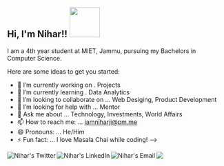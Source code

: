 <h2> Hi, I'm Nihar!! <img src="https://media.giphy.com/media/mGcNjsfWAjY5AEZNw6/giphy.gif" width="70"></h2>

I am a 4th year student at MIET, Jammu, pursuing my Bachelors in Computer Science.<br>

Here are some ideas to get you started:

- 🔭 I’m currently working on . Projects
- 🌱 I’m currently learning . Data Analytics 
- 👯 I’m looking to collaborate on ... Web Desiging, Product Development 
- 🤔 I’m looking for help with ... Mentor 
- 💬 Ask me about ... Technology, Investments, World Affairs
- 📫 How to reach me: ... iamniharji@pm.me 
- 😄 Pronouns: ... He/Him
- ⚡ Fun fact: ... I love Masala Chai while coding!
-->


<a href="http://twitter.com/zutshi_nihar">
  <img align="left" alt="Nihar's Twitter" src="https://img.icons8.com/bubbles/50/000000/twitter.png"/>
</a>

<a href="https://www.linkedin.com/inniharzutshi/">
  <img align="left" alt="Nihar's LinkedIn" src="https://img.icons8.com/bubbles/50/000000/linkedin.png"/>
</a>

<a href="mailto:niharzutshi12@yahoo.com">
  <img align="left" alt="Nihar's Email" src="https://img.icons8.com/clouds/50/000000/yahoo.png"/>
</a>

<a href="http://behance.net/niharzutshi">
<img src="https://img.icons8.com/bubbles/50/000000/behance.png"/>
</a>

